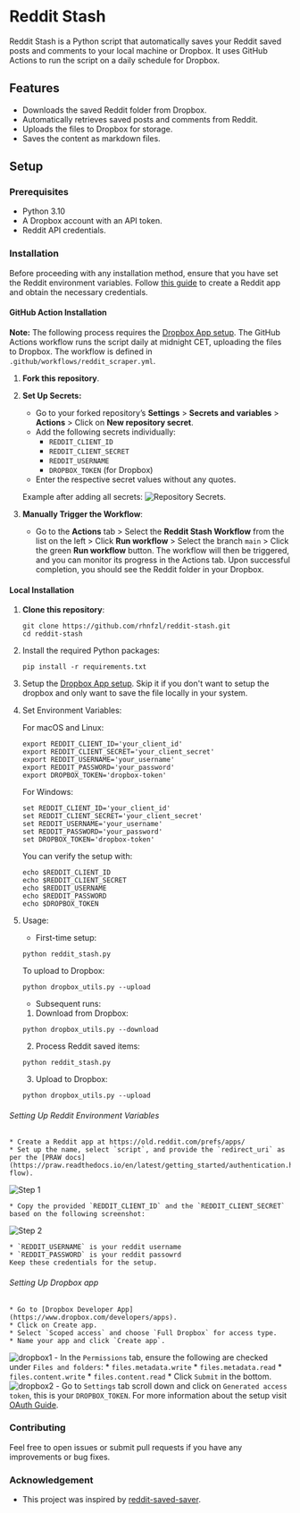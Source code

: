 # Reddit Stash

Reddit Stash is a Python script that automatically saves your Reddit saved posts and comments to your local machine or Dropbox. It uses GitHub Actions to run the script on a daily schedule for Dropbox.

## Features
- Downloads the saved Reddit folder from Dropbox.
- Automatically retrieves saved posts and comments from Reddit.
- Uploads the files to Dropbox for storage.
- Saves the content as markdown files.

## Setup

### Prerequisites
- Python 3.10
- A Dropbox account with an API token.
- Reddit API credentials.

### Installation

Before proceeding with any installation method, ensure that you have set the Reddit environment variables. Follow [this guide](#setting-up-reddit-environment-variables) to create a Reddit app and obtain the necessary credentials.

#### GitHub Action Installation

**Note:** The following process requires the [Dropbox App setup](#setting-up-dropbox-app). The GitHub Actions workflow runs the script daily at midnight CET, uploading the files to Dropbox. The workflow is defined in `.github/workflows/reddit_scraper.yml`.

1. **Fork this repository**.

2. **Set Up Secrets:**
   - Go to your forked repository’s **Settings** > **Secrets and variables** > **Actions** > Click on **New repository secret**.
   - Add the following secrets individually:
     - `REDDIT_CLIENT_ID`
     - `REDDIT_CLIENT_SECRET`
     - `REDDIT_USERNAME`
     - `DROPBOX_TOKEN` (for Dropbox)
   - Enter the respective secret values without any quotes.

   Example after adding all secrets: ![Repository Secrets](resources/repositiory_secrets.png).

3. **Manually Trigger the Workflow**:
   - Go to the **Actions** tab > Select the **Reddit Stash Workflow** from the list on the left > Click **Run workflow** > Select the branch `main` > Click the green **Run workflow** button. The workflow will then be triggered, and you can monitor its progress in the Actions tab. Upon successful completion, you should see the Reddit folder in your Dropbox.

#### Local Installation

1. **Clone this repository**:
   ```
   git clone https://github.com/rhnfzl/reddit-stash.git
   cd reddit-stash
   ```

2. Install the required Python packages:
    ```
    pip install -r requirements.txt
    ```

3. Setup the [Dropbox App setup](#setting-up-dropbox-app). Skip it if you don't want to setup the dropbox and only want to save the file locally in your system.

4. Set Environment Variables:

    For macOS and Linux:
    ```
    export REDDIT_CLIENT_ID='your_client_id'
    export REDDIT_CLIENT_SECRET='your_client_secret'
    export REDDIT_USERNAME='your_username'
    export REDDIT_PASSWORD='your_password'
    export DROPBOX_TOKEN='dropbox-token'
    ```

    For Windows:

    ```
    set REDDIT_CLIENT_ID='your_client_id'
    set REDDIT_CLIENT_SECRET='your_client_secret'
    set REDDIT_USERNAME='your_username'
    set REDDIT_PASSWORD='your_password'
    set DROPBOX_TOKEN='dropbox-token'
    ```
    
    You can verify the setup with:
    ```
    echo $REDDIT_CLIENT_ID
    echo $REDDIT_CLIENT_SECRET
    echo $REDDIT_USERNAME
    echo $REDDIT_PASSWORD
    echo $DROPBOX_TOKEN
    ```

4. Usage:
    * First-time setup:
    ```
    python reddit_stash.py
    ```
    To upload to Dropbox:
    ```
    python dropbox_utils.py --upload
    ```
    * Subsequent runs:
    1. Download from Dropbox:
    ```
    python dropbox_utils.py --download
    ```
    2. Process Reddit saved items:
    ```
    python reddit_stash.py
    ```
    3. Upload to Dropbox:
    ```
    python dropbox_utils.py --upload
    ```

###### Setting Up Reddit Environment Variables

    * Create a Reddit app at https://old.reddit.com/prefs/apps/
    * Set up the name, select `script`, and provide the `redirect_uri` as per the [PRAW docs](https://praw.readthedocs.io/en/latest/getting_started/authentication.html#password-flow).

![Step 1](resources/reddit_create_app1.png)

    * Copy the provided `REDDIT_CLIENT_ID` and the `REDDIT_CLIENT_SECRET` based on the following screenshot:

![Step 2](resources/reddit_create_app2.png)

    * `REDDIT_USERNAME` is your reddit username
    * `REDDIT_PASSWORD` is your reddit passowrd
    Keep these credentials for the setup.

###### Setting Up Dropbox app
    * Go to [Dropbox Developer App](https://www.dropbox.com/developers/apps).
    * Click on Create app.
    * Select `Scoped access` and choose `Full Dropbox` for access type.
    * Name your app and click `Create app`.
![dropbox1](resources/dropbox_app1.png)
    - In the `Permissions` tab, ensure the following are checked under `Files and folders`:
        * `files.metadata.write`
        * `files.metadata.read`
        * `files.content.write`
        * `files.content.read`
        * Click `Submit` in the bottom.
![dropbox2](resources/dropbox_app2.png)
    - Go to `Settings` tab scroll down and click on `Generated access token`, this is your `DROPBOX_TOKEN`.
    For more information about the setup visit [OAuth Guide](https://developers.dropbox.com/oauth-guide).

### Contributing
Feel free to open issues or submit pull requests if you have any improvements or bug fixes.

### Acknowledgement
- This project was inspired by [reddit-saved-saver](https://github.com/tobiasvl/reddit-saved-saver).